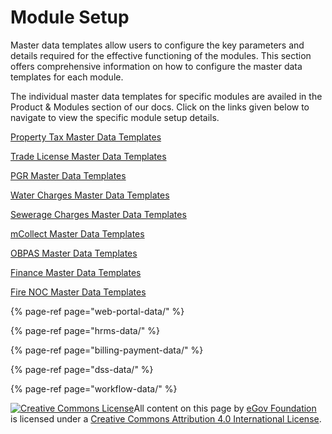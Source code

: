 # Module Setup

Master data templates allow users to configure the key parameters and details required for the effective functioning of the modules. This section offers comprehensive information on how to configure the master data templates for each module. 

The individual master data templates for specific modules are availed in the Product & Modules section of our docs. Click on the links given below to navigate to view the specific module setup details.

[Property Tax Master Data Templates](../../../../modules/property-tax/pt-master-data-templates/)

[Trade License Master Data Templates](../../../../modules/trade-license-tl/tl-master-data-templates/)

[PGR Master Data Templates](../../../../modules/public-grievances-and-redressal/pgr-master-data-templates/)

[Water Charges Master Data Templates](../../../../modules/water-and-sewerage/water-charges-master-data-templates/)

[Sewerage Charges Master Data Templates](../../../../modules/water-and-sewerage/sewerage-charges-master-data-templates/)

[mCollect Master Data Templates](../../../../modules/mcollect-mcs/mcollect-master-data-templates/)

[OBPAS Master Data Templates](../../../../modules/online-building-plan-approval-system-obpas/obpas-master-data-templates/)

[Finance Master Data Templates](../../../../modules/finance/finance-master-data-templates/)

[Fire NOC Master Data Templates](../../../../modules/fire-noc/fire-noc-master-data-templates/)

{% page-ref page="web-portal-data/" %}

{% page-ref page="hrms-data/" %}

{% page-ref page="billing-payment-data/" %}

{% page-ref page="dss-data/" %}

{% page-ref page="workflow-data/" %}





 [![Creative Commons License](https://i.creativecommons.org/l/by/4.0/80x15.png)​](http://creativecommons.org/licenses/by/4.0/)All content on this page by [eGov Foundation](https://egov.org.in/) is licensed under a [Creative Commons Attribution 4.0 International License](http://creativecommons.org/licenses/by/4.0/).





























